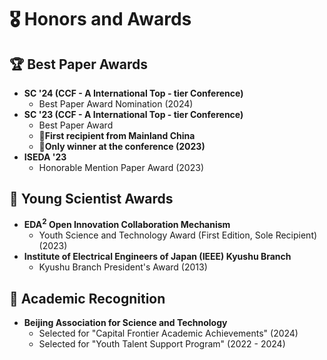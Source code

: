 # 🎖 Honors and Awards
## 🏆 Best Paper Awards
- **SC '24 (CCF - A International Top - tier Conference)**
  - Best Paper Award Nomination (2024)
- **SC '23 (CCF - A International Top - tier Conference)**
  - Best Paper Award
  - 🔹**First recipient from Mainland China**
  - 🔹**Only winner at the conference (2023)**
- **ISEDA '23**
  - Honorable Mention Paper Award (2023)

## 🏅 Young Scientist Awards
- **EDA<sup>2</sup> Open Innovation Collaboration Mechanism**
  - Youth Science and Technology Award (First Edition, Sole Recipient) (2023)
- **Institute of Electrical Engineers of Japan (IEEE) Kyushu Branch**
  - Kyushu Branch President's Award (2013)

## 🏅 Academic Recognition
- **Beijing Association for Science and Technology**
  - Selected for "Capital Frontier Academic Achievements" (2024)
  - Selected for "Youth Talent Support Program" (2022 - 2024)

